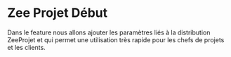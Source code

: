 # Zee Projet Début

Dans le feature nous allons ajouter les paramètres liés à la distribution ZeeProjet et qui permet une utilisation très rapide pour les chefs de projets et les clients.
